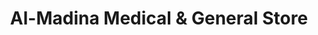 ---
title: "Al-Madina Medical & General Store"
url: /karachi/al-madina-medical-and-general-store-shop-no-6-adeel-apartment-qari-zahir-qasmi-road-block-g-north-nazimabad-town/
shop: general
---